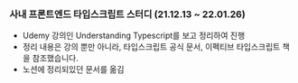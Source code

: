 ### 사내 프론트엔드 타입스크립트 스터디 (21.12.13 ~ 22.01.26)

* Udemy 강의인 Understanding Typescript를 보고 정리하여 진행
* 정리 내용은 강의 뿐만 아니라, 타입스크립트 공식 문서, 이펙티브 타입스크립트 책을 참조했습니다.
* 노션에 정리되있던 문서를 옮김

